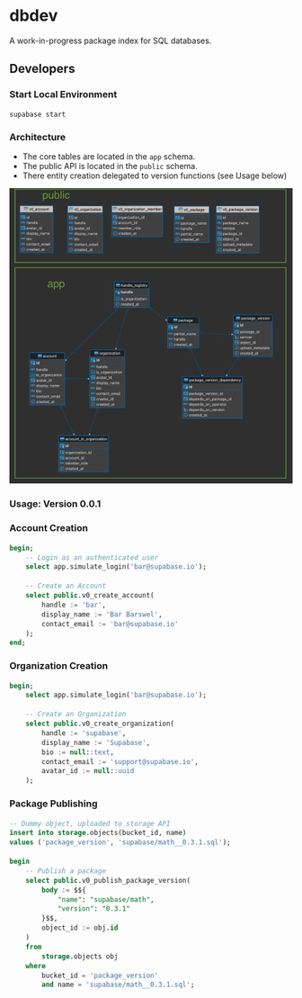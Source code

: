 # dbdev

A work-in-progress package index for SQL databases.


## Developers

### Start Local Environment
```
supabase start
```

### Architecture

- The core tables are located in the `app` schema.
- The public API is located in the `public` schema.
- There entity creation delegated to version functions (see Usage below)

![ERD](assets/erd.png)

### Usage: Version 0.0.1

### Account Creation
```sql
begin;
    -- Login as an authenticated user
    select app.simulate_login('bar@supabase.io');

    -- Create an Account
    select public.v0_create_account(
        handle := 'bar',
        display_name := 'Bar Barswel',
        contact_email := 'bar@supabase.io'
    );
end;
```

### Organization Creation
```sql
begin;
    select app.simulate_login('bar@supabase.io');

    -- Create an Organization
    select public.v0_create_organization(
        handle := 'supabase',
        display_name := 'Supabase',
        bio := null::text,
        contact_email := 'support@supabase.io',
        avatar_id := null::uuid
    );
```

### Package Publishing
```sql
-- Dummy object, uploaded to storage API
insert into storage.objects(bucket_id, name)
values ('package_version', 'supabase/math__0.3.1.sql');

begin
    -- Publish a package
    select public.v0_publish_package_version(
        body := $${
            "name": "supabase/math",
            "version": "0.3.1"
        }$$,
        object_id := obj.id
    )
    from
        storage.objects obj
    where
        bucket_id = 'package_version'
        and name = 'supabase/math__0.3.1.sql';
```
